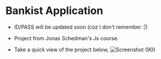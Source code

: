 # Bankist Application

- ID/PASS will be updated soon (coz I don't remember :|)
- Project from Jonas Schedman's Js course.

- Take a quick view of the project below,
![Screenshot (90)](https://user-images.githubusercontent.com/44080191/156821850-d4ced3b2-afb6-4d4b-a211-755e90f2c357.png)
